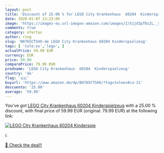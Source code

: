 ```yaml
---
layout: post
title: 'Discount of 25.00 % for LEGO City Krankenhaus  60204  Kinderspie'
date: 2020-01-07 13:23:09
image: 'https://images-eu.ssl-images-amazon.com/images/I/51jd3pT6z2L._SL200_.jpg'
comments: true
category: ofertas
author: ring
slug: 'B0765CTSHX-de LEGO City Krankenhaus 60204 Kinderspielzeug'
tags: [ 'tole.es','lego', ]
actualPrice: 59.99 EUR
currency: EUR
price: 59.99
comparePrice: 79.99 EUR
prodname: 'LEGO City Krankenhaus  60204  Kinderspielzeug'
country: 'de'
flag: '🇩🇪'
buyurl: 'https://www.amazon.de/dp/B0765CTSHX/?tag=tolees0ca-21'
descuento: '25.00'
average: '59.99'
---
```


You've got [LEGO City Krankenhaus  60204  Kinderspielzeug](https://www.amazon.de/dp/B0765CTSHX/?tag=tolees0ca-21) with a  25.00 % discount, with final price of 59.99 EUR (original: 79.99 EUR) at the following link:

[![LEGO City Krankenhaus  60204  Kinderspie](https://images-eu.ssl-images-amazon.com/images/I/51jd3pT6z2L._SL200_.jpg)](https://www.amazon.de/dp/B0765CTSHX/?tag=tolees0ca-21)

ℹ️:


[🛒 Check the deal!!](https://www.amazon.de/dp/B0765CTSHX/?tag=tolees0ca-21)
